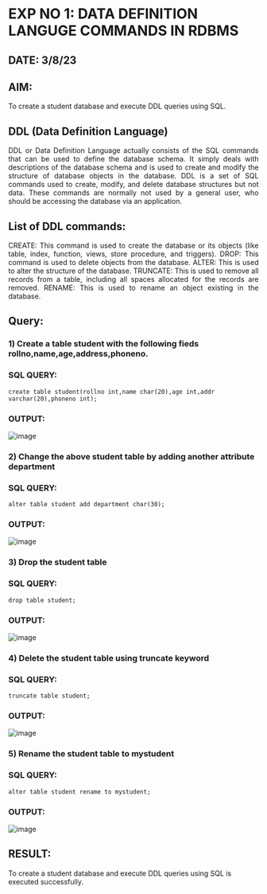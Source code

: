 # EXP NO 1: DATA DEFINITION LANGUGE COMMANDS IN RDBMS

## DATE: 3/8/23

## AIM:
To create a student database and execute DDL queries using SQL.

## DDL (Data Definition Language)
<div align="justify">
DDL or Data Definition Language actually consists of the SQL commands that can be used to define the database schema. It simply deals with descriptions of the database schema and is used to create and modify the structure of database objects in the database. DDL is a set of SQL commands used to create, modify, and delete database structures but not data. These commands are normally not used by a general user, who should be accessing the database via an application.
</div>
 
## List of DDL commands: 
<div align="justify">
CREATE: This command is used to create the database or its objects (like table, index, function, views, store procedure, and triggers).
DROP: This command is used to delete objects from the database.
ALTER: This is used to alter the structure of the database.
TRUNCATE: This is used to remove all records from a table, including all spaces allocated for the records are removed.
RENAME: This is used to rename an object existing in the database.
</div>

## Query:
### 1) Create a table student with the following fieds rollno,name,age,address,phoneno.

### SQL QUERY: 
```
create table student(rollno int,name char(20),age int,addr varchar(20),phoneno int);
```
### OUTPUT:
![image](https://github.com/Thirukaalathessvarar-S/G2_DBMS/assets/121166390/5df62be6-e38c-49be-8fb0-b1b2e917ce11)

### 2) Change the above student table by adding another attribute department

### SQL QUERY: 
```
alter table student add department char(30);
```
### OUTPUT:
![image](https://github.com/Thirukaalathessvarar-S/G2_DBMS/assets/121166390/b019bffa-6e07-4b82-a2a6-dc309619f837)

### 3) Drop the student table
 
### SQL QUERY: 
```
drop table student;
```

### OUTPUT:
![image](https://github.com/Thirukaalathessvarar-S/G2_DBMS/assets/121166390/89b017a9-ba94-4e99-8d58-8fb59efc2b16)

### 4) Delete the student table using truncate keyword

### SQL QUERY: 
```
truncate table student;
```

### OUTPUT:
![image](https://github.com/Thirukaalathessvarar-S/G2_DBMS/assets/121166390/ed485b65-7a5d-4d5f-8251-61d39f155de6)

### 5) Rename the student table to mystudent

### SQL QUERY: 
```
alter table student rename to mystudent;
```

### OUTPUT:
![image](https://github.com/Thirukaalathessvarar-S/G2_DBMS/assets/121166390/6bba799c-b16a-4005-9930-c1e22e090057)

## RESULT:
To create a student database and execute DDL queries using SQL is executed successfully.
